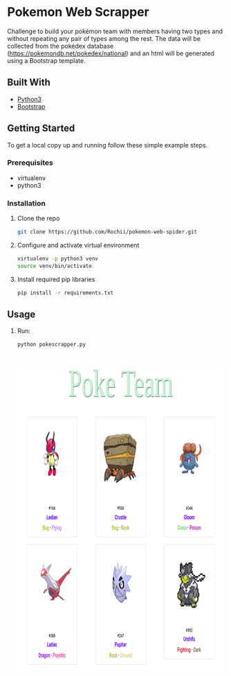 # Pokemon Web Scrapper

Challenge to build your pokémon team with members having two types and without repeating any pair of types among the rest. The data will be collected from the pokédex database (https://pokemondb.net/pokedex/national) and an html will be generated using a Bootstrap template.


## Built With
* [Python3](https://www.python.org/)
* [Bootstrap](https://getbootstrap.com)


## Getting Started

To get a local copy up and running follow these simple example steps.

### Prerequisites
* virtualenv
* python3

### Installation

1. Clone the repo
    ```sh
    git clone https://github.com/Rochii/pokemon-web-spider.git
    ```
2. Configure and activate virtual environment
    ```sh
    virtualenv -p python3 venv
    source venv/bin/activate
    ```
3. Install required pip libraries
    ```sh
    pip install -r requirements.txt
    ```

## Usage

1. Run:
    ```sh
    python pokescrapper.py
    ```
    <br />
    <p align="center">
        <a href="https://github.com/Rochii/pokemon-web-scrapper">
        <img src="images/run_example.png" alt="Run example" width="1000" height="700">
        </a>
    </p>